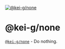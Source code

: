 [![`@kei-g/none`][github-image]][github-url]

# @kei-g/none

[`@kei-g/none`][github-url] - Do nothing.

[github-image]:https://img.shields.io/badge/github-%40kei--g%2fnone-brightgreen?logo=github
[github-url]:https://github.com/kei-g/experiment/tree/main/none
